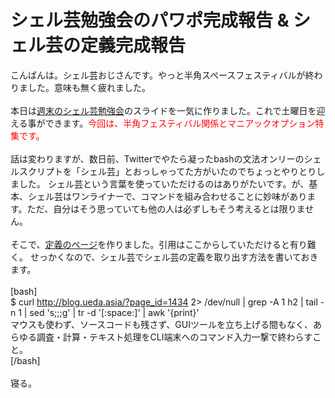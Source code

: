 # シェル芸勉強会のパワポ完成報告 & シェル芸の定義完成報告
こんばんは。シェル芸おじさんです。やっと半角スペースフェスティバルが終わりました。意味も無く疲れました。 <br />
<br />
本日は<a href="http://usptomo.doorkeeper.jp/events/6129" target="_blank">週末のシェル芸勉強会</a>のスライドを一気に作りました。これで土曜日を迎える事ができます。<span style="color: #ff0000;">今回は、半角フェスティバル関係とマニアックオプション特集です。</span> <br />
<br />
話は変わりますが、数日前、Twitterでやたら凝ったbashの文法オンリーのシェルスクリプトを「シェル芸」とおっしゃってた方がいたのでちょっとやりとりしました。 シェル芸という言葉を使っていただけるのはありがたいです。が、基本、シェル芸はワンライナーで、コマンドを組み合わせることに妙味があります。ただ、自分はそう思っていても他の人は必ずしもそう考えるとは限りません。 <br />
<br />
そこで、<a href="http://blog.ueda.asia/?page_id=1434" target="_blank">定義のページ</a>を作りました。引用はここからしていただけると有り難く。 せっかくなので、シェル芸でシェル芸の定義を取り出す方法を書いておきます。<br />
<br />
[bash]<br />
$ curl http://blog.ueda.asia/?page_id=1434 2&gt; /dev/null | grep -A 1 h2 | tail -n 1 | sed 's;;;g' | tr -d '[:space:]' | awk '{print}'<br />
マウスも使わず、ソースコードも残さず、GUIツールを立ち上げる間もなく、あらゆる調査・計算・テキスト処理をCLI端末へのコマンド入力一撃で終わらすこと。<br />
[/bash]<br />
<br />
寝る。
